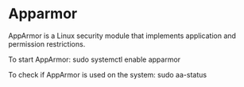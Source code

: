 # Apparmor

AppArmor is a Linux security module that implements application and permission restrictions.

To start AppArmor: sudo systemctl enable apparmor

To check if AppArmor is used on the system: sudo aa-status
